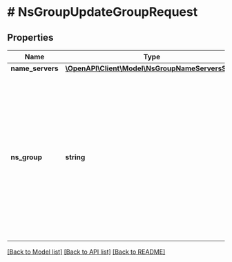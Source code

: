 # # NsGroupUpdateGroupRequest

## Properties

Name | Type | Description | Notes
------------ | ------------- | ------------- | -------------
**name_servers** | [**\OpenAPI\Client\Model\NsGroupNameServersSet[]**](NsGroupNameServersSet.md) |  | [optional]
**ns_group** | **string** | Plain text name of the nameserver group, which can consist of several nameservers with attached IPs. Once created in Openprovider reseller account, nameserver group can be reused for operations with domains. | [optional]

[[Back to Model list]](../../README.md#models) [[Back to API list]](../../README.md#endpoints) [[Back to README]](../../README.md)
